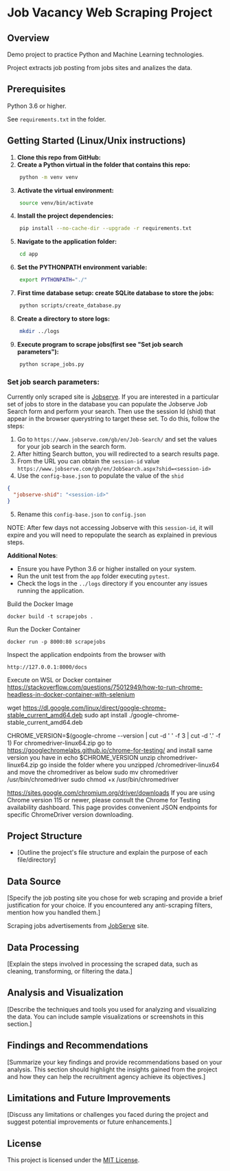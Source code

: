 # Job Vacancy Web Scraping Project

## Overview

Demo project to practice Python and Machine Learning technologies.

Project extracts job posting from jobs sites and analizes the data.

## Prerequisites

Python 3.6 or higher.

See `requirements.txt` in the folder.

## Getting Started (Linux/Unix instructions)

1. **Clone this repo from GitHub:**
2. **Create a Python virtual in the folder that contains this repo:**

```bash
    python -m venv venv
```

3. **Activate the virtual environment:**

```bash
    source venv/bin/activate
```

4. **Install the project dependencies:**

```bash
    pip install --no-cache-dir --upgrade -r requirements.txt
```

5. **Navigate to the application folder:**

```bash
    cd app
```

6. **Set the PYTHONPATH environment variable:**

```bash
    export PYTHONPATH="./"
```

7. **First time database setup: create SQLite database to store the jobs:**

```bash
    python scripts/create_database.py
```

8. **Create a directory to store logs:**

```bash
    mkdir ../logs
```

9. **Execute program to scrape jobs(first see "Set job search parameters"):**

```bash
    python scrape_jobs.py
```

### Set job search parameters:

Currently only scraped site is [Jobserve](https://www.jobserve.com/). If you are interested in a particular set of jobs to store in the database you can populate the Jobserve Job Search form and perform your search. Then use the session Id (shid) that appear in the browser querystring to target these set. To do this, follow the steps:

1. Go to `https://www.jobserve.com/gb/en/Job-Search/` and set the values for your job search in the search form.
2. After hitting Search button, you will redirected to a search results page.
3. From the URL you can obtain the `session-id` value `https://www.jobserve.com/gb/en/JobSearch.aspx?shid=<session-id>`
4. Use the `config-base.json` to populate the value of the `shid`

```json
{
  "jobserve-shid": "<session-id>"
}
```

5. Rename this `config-base.json` to `config.json`

NOTE: After few days not accessing Jobserve with this `session-id`, it will expire and you will need to repopulate the search as explained in previous steps.

**Additional Notes**:

- Ensure you have Python 3.6 or higher installed on your system.
- Run the unit test from the `app` folder executing `pytest`.
- Check the logs in the `../logs` directory if you encounter any issues running the application.

Build the Docker Image

```
docker build -t scrapejobs .
```

Run the Docker Container

```
docker run -p 8000:80 scrapejobs
```

Inspect the application endpoints from the browser with

```
http://127.0.0.1:8000/docs
```

Execute on WSL or Docker container
https://stackoverflow.com/questions/75012949/how-to-run-chrome-headless-in-docker-container-with-selenium

wget https://dl.google.com/linux/direct/google-chrome-stable_current_amd64.deb
sudo apt install ./google-chrome-stable_current_amd64.deb

CHROME_VERSION=$(google-chrome --version | cut -d ' ' -f 3 | cut -d '.' -f 1)
For chromedriver-linux64.zip go to https://googlechromelabs.github.io/chrome-for-testing/
and install same version you have in echo $CHROME_VERSION
unzip chromedriver-linux64.zip
go inside the folder where you unzipped /chromedriver-linux64
and move the chromedriver as below
sudo mv chromedriver /usr/bin/chromedriver
sudo chmod +x /usr/bin/chromedriver

https://sites.google.com/chromium.org/driver/downloads
If you are using Chrome version 115 or newer, please consult the Chrome for Testing availability dashboard. This page provides convenient JSON endpoints for specific ChromeDriver version downloading.

## Project Structure

- [Outline the project's file structure and explain the purpose of each file/directory]

## Data Source

[Specify the job posting site you chose for web scraping and provide a brief justification for your choice. If you encountered any anti-scraping filters, mention how you handled them.]

Scraping jobs advertisements from [JobServe](https://www.jobserve.com/) site.

## Data Processing

[Explain the steps involved in processing the scraped data, such as cleaning, transforming, or filtering the data.]

## Analysis and Visualization

[Describe the techniques and tools you used for analyzing and visualizing the data. You can include sample visualizations or screenshots in this section.]

## Findings and Recommendations

[Summarize your key findings and provide recommendations based on your analysis. This section should highlight the insights gained from the project and how they can help the recruitment agency achieve its objectives.]

## Limitations and Future Improvements

[Discuss any limitations or challenges you faced during the project and suggest potential improvements or future enhancements.]

## License

This project is licensed under the [MIT License](https://opensource.org/licenses/MIT).
